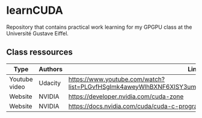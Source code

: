# learnCUDA
Repository that contains practical work learning for my GPGPU class at the Université Gustave Eiffel.

## Class ressources

| Type          | Authors | Link                                                                                                       |
|---------------|---------|------------------------------------------------------------------------------------------------------------|
| Youtube video | Udacity | https://www.youtube.com/watch?list=PLGvfHSgImk4aweyWlhBXNF6XISY3um82_&v=F620ommtjqk&ab_channel=Udacity     |
| Website       | NVIDIA  | https://developer.nvidia.com/cuda-zone                                                                     |
| Website       | NVIDIA  | https://docs.nvidia.com/cuda/cuda-c-programming-guide/index.html                                           |